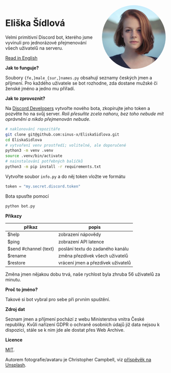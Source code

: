 <img title="Eliška Šídlová" alt="Eliška Šídlová" src="avatar.jpg" width="200px" height="200px" style="display:inline-block;border-radius:100%;float:right;margin:0 0 1em 1em;" />

# Eliška Šídlová

Velmi primitivní Discord bot, kterého jsme vyvinuli pro jednorázové přejmenování všech uživatelů na serveru.

[Read in English](README.md)

**Jak to funguje?**

Soubory `{fe,}male_{sur,}names.py` obsahují seznamy českých jmen a příjmení. Pro každého uživatele se bot rozhodne, zda dostane mužské či ženské jméno a jedno mu přiřadí.

**Jak to zprovoznit?**

Na [Discord Developers](https://discord.com/developers) vytvořte nového bota, zkopírujte jeho token a pozvěte ho na svůj server. *Roli přesuňte zcela nahoru, bez toho nebude mít oprávnění a nikdo přejmenován nebude.*

```bash
# naklonování repozitáře
git clone git@github.com:sinus-x/EliskaSidlova.git
cd EliskaSidlova
# vytvoření venv prostředí; volitelné, ale doporučené
python3 -m venv .venv
source .venv/bin/activate
# nainstalování potřebných balíčků
python3 -m pip install -r requirements.txt
```

Vytvořte soubor `info.py` a do něj token vložte ve formátu
```py
token = "my.secret.discord.token"
```

Bota spusťte pomocí
```bash
python bot.py
```

**Příkazy**

| příkaz   | popis                              |
|----------|------------------------------------|
| $help    | zobrazení nápovědy                 |
| $ping    | zobrazení API latence              |
| $send #channel {text} | poslání textu do zadaného kanálu |
| $rename  | změna přezdívek všech uživatelů    |
| $restore | vrácení jmen a přezdívek uživatelů |

Změna jmen nějakou dobu trvá, naše rychlost byla zhruba 56 uživatelů za minutu.

**Proč to jméno?**

Takové si bot vybral pro sebe při prvním spuštění.

**Zdroj dat**

Seznam jmen a příjmení pochází z webu Ministerstva vnitra České republiky. Kvůli nařízení GDPR o ochraně osobních údajů již data nejsou k dispozici, stále se k nim jde ale dostat přes Web Archive.

**Licence**

[MIT](LICENSE).

Autorem fotografie/avataru je Christopher Campbell, viz [příspěvěk na Unsplash](https://unsplash.com/photos/rDEOVtE7vOs).

